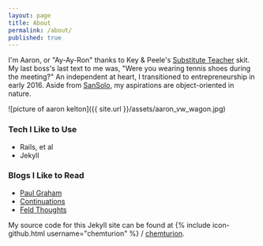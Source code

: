 ```yaml
---
layout: page
title: About
permalink: /about/
published: true
---
```


I'm Aaron, or "Ay-Ay-Ron" thanks to Key & Peele's [Substitute Teacher](https://youtu.be/Dd7FixvoKBw) skit. My last boss's last text to me was, "Were you wearing tennis shoes during the meeting?" An independent at heart, I transitioned to entrepreneurship in early 2016. Aside from [SanSolo](http://sansolo.homekeystudios.com/), my aspirations are object-oriented in nature.

![picture of aaron kelton]({{ site.url }}/assets/aaron_vw_wagon.jpg)

### Tech I Like to Use
- Rails, et al
- Jekyll

### Blogs I Like to Read
- [Paul Graham](http://www.paulgraham.com/articles.html)
- [Continuations](http://continuations.com/)
- [Feld Thoughts](https://feld.com/)

My source code for this Jekyll site can be found at
{% include icon-github.html username="chemturion" %} /
[chemturion](https://github.com/chemturion/chemturion.github.io).
